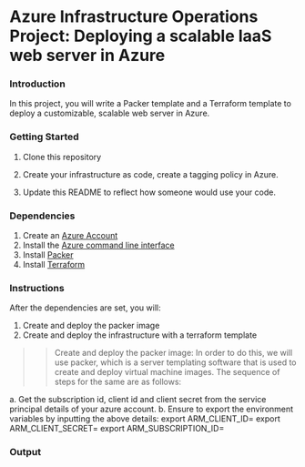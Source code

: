 # Azure Infrastructure Operations Project: Deploying a scalable IaaS web server in Azure

### Introduction
In this project, you will write a Packer template and a Terraform template to deploy a customizable, scalable web server in Azure.

### Getting Started
1. Clone this repository

2. Create your infrastructure as code, create a tagging policy in Azure.

3. Update this README to reflect how someone would use your code.

### Dependencies
1. Create an [Azure Account](https://portal.azure.com) 
2. Install the [Azure command line interface](https://docs.microsoft.com/en-us/cli/azure/install-azure-cli?view=azure-cli-latest)
3. Install [Packer](https://www.packer.io/downloads)
4. Install [Terraform](https://www.terraform.io/downloads.html)

### Instructions
After the dependencies are set, you will:

1. Create and deploy the packer image
2. Create and deploy the infrastructure with a terraform template

>>Create and deploy the packer image:
In order to do this, we will use packer, which is a server templating software that is used to create and deploy virtual machine images. The sequence of steps for the same are as follows:

a. Get the subscription id, client id and client secret from the service principal details of your azure account.
b. Ensure to export the environment variables by inputting the above details:
export ARM_CLIENT_ID=<your client-id>
export ARM_CLIENT_SECRET=<your client-secret>
export ARM_SUBSCRIPTION_ID=<your subscription id>


### Output


